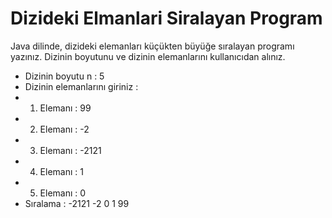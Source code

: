# Dizideki Elmanlari Siralayan Program
Java dilinde, dizideki elemanları küçükten büyüğe sıralayan programı yazınız. Dizinin boyutunu ve dizinin elemanlarını kullanıcıdan alınız.

- Dizinin boyutu n : 5
- Dizinin elemanlarını giriniz :
- 1. Elemanı : 99
- 2. Elemanı : -2
- 3. Elemanı : -2121
- 4. Elemanı : 1
- 5. Elemanı : 0
- Sıralama : -2121 -2 0 1 99
